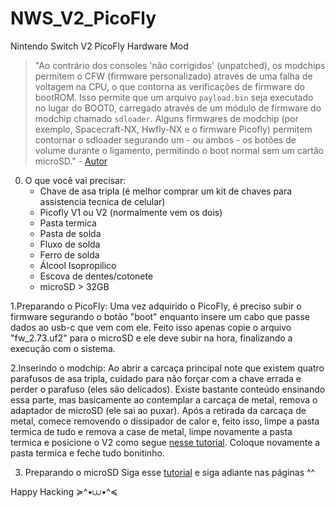 # NWS_V2_PicoFly
Nintendo Switch V2 PicoFly Hardware Mod

>"Ao contrário dos consoles 'não corrigidos' (unpatched), os modchips permitem o CFW (firmware personalizado) através de uma falha de voltagem na CPU, o que contorna as verificações de firmware do bootROM. Isso permite que um arquivo `payload.bin` seja executado no lugar do BOOT0, carregado através de um módulo de firmware do modchip chamado `sdloader`. Alguns firmwares de modchip (por exemplo, Spacecraft-NX, Hwfly-NX e o firmware Picofly) permitem contornar o sdloader segurando um - ou ambos - os botões de volume durante o ligamento, permitindo o boot normal sem um cartão microSD." - [Autor](https://switch.hacks.guide/user_guide/modchip/#information)

0. O que você vai precisar:
   - Chave de asa tripla (é melhor comprar um kit de chaves para assistencia tecnica de celular)
   - Picofly V1 ou V2 (normalmente vem os dois)
   - Pasta termica
   - Pasta de solda
   - Fluxo de solda
   - Ferro de solda
   - Álcool Isopropilico
   - Escova de dentes/cotonete
   - microSD > 32GB 
     
1.Preparando o PicoFly:
Uma vez adquirido o PicoFly, é preciso subir o firmware segurando o botão "boot" enquanto insere um cabo que passe dados ao usb-c que vem com ele. Feito isso apenas copie o arquivo "fw_2.73.uf2" para o microSD e ele deve subir na hora, finalizando a execução com o sistema.

2.Inserindo o modchip:
Ao abrir a carcaça principal note que existem quatro parafusos de asa tripla, cuidado para não forçar com a chave errada e perder o parafuso (eles são delicados). Existe bastante conteúdo ensinando essa parte, mas basicamente ao contemplar a carcaça de metal, remova o adaptador de microSD (ele sai ao puxar). Após a retirada da carcaça de metal, comece removendo o dissipador de calor e, feito isso, limpe a pasta termica de tudo e remova a case de metal, limpe novamente a pasta termica e posicione o V2 como segue [nesse tutorial](https://web.archive.org/web/20250127101647/https://www.retrosix.wiki/picofly-hwfly-rp2040-nintendo-switch). Coloque novamente a pasta termica e feche tudo bonitinho.

3. Preparando o microSD
Siga esse [tutorial](https://web.archive.org/web/20250219135246/https://switch.hacks.guide/user_guide/modchip/preparing_hekate.html) e siga adiante nas páginas ^^

Happy Hacking ≽^•⩊•^≼
